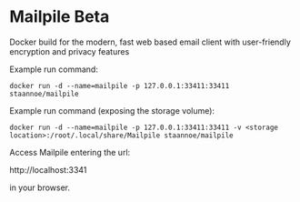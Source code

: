 Mailpile Beta
===============

Docker build for the modern, fast web based email client with user-friendly encryption and privacy features

Example run command: 

    docker run -d --name=mailpile -p 127.0.0.1:33411:33411 staannoe/mailpile

Example run command (exposing the storage volume):

    docker run -d --name=mailpile -p 127.0.0.1:33411:33411 -v <storage location>:/root/.local/share/Mailpile staannoe/mailpile

Access Mailpile entering the url:

http://localhost:3341

in your browser.

